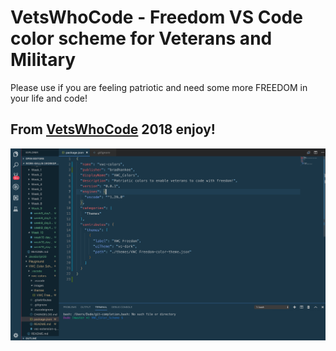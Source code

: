 # VetsWhoCode - Freedom VS Code color scheme for Veterans and Military

Please use if you are feeling patriotic and need some more FREEDOM in your life and code!

## From [VetsWhoCode](https://vetswhocode.io/) 2018 enjoy!

![VWC Theme](images/screenShot1.png)
